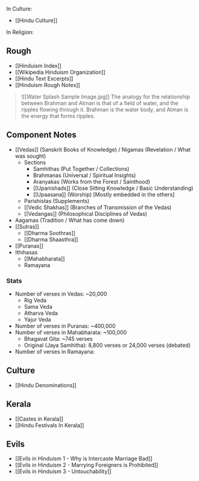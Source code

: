 In Culture:
- [[Hindu Culture]]

In Religion:
## Rough
- [[Hinduism Index]]
- [[Wikipedia Hinduism Organization]]
- [[Hindu Text Excerpts]]
- [[Hinduism Rough Notes]]

> ![[Water Splash Sample Image.jpg]]
> The analogy for the relationship between Brahman and Atman is that of a field of water, and the ripples flowing through it. Brahman is the water body, and Atman is the energy that forms ripples.
## Component Notes
- [[Vedas]] (Sanskrit Books of Knowledge) / Nigamas (Revelation / What was sought)
	- Sections
		- Samhithas (Put Together / Collections)
		- Brahmanas (Universal / Spiritual Insights)
		- Aranyakas (Works from the Forest / Sainthood)
		- [[Upanishads]] (Close Sitting Knowledge / Basic Understanding)
		- [[Upaasana]] (Worship) [Mostly embedded in the others]
	- Parishistas (Supplements)
	- [[Vedic Shakhas]] (Branches of Transmission of the Vedas)
	- [[Vedangas]] (Philosophical Disciplines of Vedas)
- Aagamas (Tradition / What has come down)
- [[Sutras]]
	- [[Dharma Soothras]]
	- [[Dharma Shaasthra]]
- [[Puranas]]
- Ithihasas
	- [[Mahabharata]]
	- Ramayana
### Stats
- Number of verses in Vedas: ~20,000
	- Rig Veda
	- Sama Veda
	- Atharva Veda
	- Yajur Veda
- Number of verses in Puranas: ~400,000
- Number of verses in Mahabharata: ~100,000
	- Bhagavat Gita: ~745 verses
	- Original (Jaya Samhitha): 8,800 verses or 24,000 verses (debated)
- Number of verses in Ramayana: 
## Culture
- [[Hindu Denominations]]
## Kerala
- [[Castes in Kerala]]
- [[Hindu Festivals In Kerala]]
## Evils
- [[Evils in Hinduism 1 - Why is Intercaste Marriage Bad]]
- [[Evils in Hinduism 2 - Marrying Foreigners is Prohibited]]
- [[Evils in Hinduism 3 - Untouchability]]